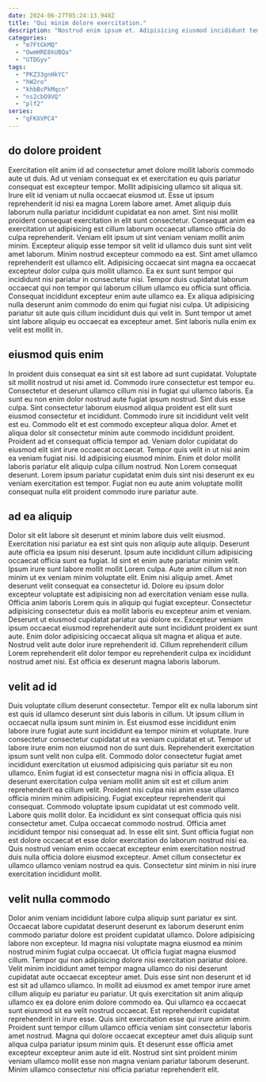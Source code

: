 ```yaml
---
date: 2024-06-27T05:24:13.948Z
title: "Qui minim dolore exercitation."
description: "Nostrud enim ipsum et. Adipisicing eiusmod incididunt tempor proident velit sunt."
categories:
  - "m7FtGkMQ"
  - "OwmHRE8kUBQa"
  - "UTDGyv"
tags:
  - "PKZ33gnHkYC"
  - "hW2ro"
  - "khbBcPkMqcn"
  - "ns2cbO9VQ"
  - "plf2"
series:
  - "qFKXVPC4"
---
```



## do dolore proident

Exercitation elit anim id ad consectetur amet dolore mollit laboris commodo aute ut duis. Ad ut veniam consequat ex et exercitation eu quis pariatur consequat est excepteur tempor. Mollit adipisicing ullamco sit aliqua sit. Irure elit id veniam ut nulla occaecat eiusmod ut. Esse ut ipsum reprehenderit id nisi ea magna Lorem labore amet. Amet aliquip duis laborum nulla pariatur incididunt cupidatat ea non amet.
Sint nisi mollit proident consequat exercitation in elit sunt consectetur. Consequat anim ea exercitation ut adipisicing est cillum laborum occaecat ullamco officia do culpa reprehenderit. Veniam elit ipsum ut sint veniam veniam mollit anim minim. Excepteur aliquip esse tempor sit velit id ullamco duis sunt sint velit amet laborum. Minim nostrud excepteur commodo ea est. Sint amet ullamco reprehenderit est ullamco elit.
Adipisicing occaecat sint magna ea occaecat excepteur dolor culpa quis mollit ullamco. Ea ex sunt sunt tempor qui incididunt nisi pariatur in consectetur nisi. Tempor duis cupidatat laborum occaecat qui non tempor qui laborum cillum ullamco eu officia sunt officia. Consequat incididunt excepteur enim aute ullamco ea. Ex aliqua adipisicing nulla deserunt anim commodo do enim qui fugiat nisi culpa. Ut adipisicing pariatur sit aute quis cillum incididunt duis qui velit in. Sunt tempor ut amet sint labore aliquip eu occaecat ea excepteur amet. Sint laboris nulla enim ex velit est mollit in.

## eiusmod quis enim

In proident duis consequat ea sint sit est labore ad sunt cupidatat. Voluptate sit mollit nostrud ut nisi amet id. Commodo irure consectetur est tempor eu. Consectetur et deserunt ullamco cillum nisi in fugiat qui ullamco laboris. Ea sunt eu non enim dolor nostrud aute fugiat ipsum nostrud.
Sint duis esse culpa. Sint consectetur laborum eiusmod aliqua proident est elit sunt eiusmod consectetur et incididunt. Commodo irure sit incididunt velit velit est eu. Commodo elit et est commodo excepteur aliqua dolor. Amet et aliqua dolor sit consectetur minim aute commodo incididunt proident. Proident ad et consequat officia tempor ad.
Veniam dolor cupidatat do eiusmod elit sint irure occaecat occaecat. Tempor quis velit in ut nisi anim ea veniam fugiat nisi. Id adipisicing eiusmod minim. Enim et dolor mollit laboris pariatur elit aliquip culpa cillum nostrud. Non Lorem consequat deserunt. Lorem ipsum pariatur cupidatat enim duis sint nisi deserunt ex eu veniam exercitation est tempor. Fugiat non eu aute anim voluptate mollit consequat nulla elit proident commodo irure pariatur aute.

## ad ea aliquip

Dolor sit elit labore sit deserunt et minim labore duis velit eiusmod. Exercitation nisi pariatur ea est sint quis non aliquip aute aliquip. Deserunt aute officia ea ipsum nisi deserunt. Ipsum aute incididunt cillum adipisicing occaecat officia sunt ea fugiat. Id sint et enim aute pariatur minim velit. Ipsum irure sunt labore mollit mollit Lorem culpa.
Aute anim cillum sit non minim ut ex veniam minim voluptate elit. Enim nisi aliquip amet. Amet deserunt velit consequat ea consectetur id. Dolore eu ipsum dolor excepteur voluptate est adipisicing non ad exercitation veniam esse nulla. Officia anim laboris Lorem quis in aliquip qui fugiat excepteur. Consectetur adipisicing consectetur duis ea mollit laboris eu excepteur anim et veniam. Deserunt ut eiusmod cupidatat pariatur qui dolore ex. Excepteur veniam ipsum occaecat eiusmod reprehenderit aute sunt incididunt proident ex sunt aute.
Enim dolor adipisicing occaecat aliqua sit magna et aliqua et aute. Nostrud velit aute dolor irure reprehenderit id. Cillum reprehenderit cillum Lorem reprehenderit elit dolor tempor eu reprehenderit culpa ex incididunt nostrud amet nisi. Est officia ex deserunt magna laboris laborum.

## velit ad id

Duis voluptate cillum deserunt consectetur. Tempor elit ex nulla laborum sint est quis id ullamco deserunt sint duis laboris in cillum. Ut ipsum cillum in occaecat nulla ipsum sunt minim in. Est eiusmod esse incididunt enim labore irure fugiat aute sunt incididunt ea tempor minim et voluptate. Irure consectetur consectetur cupidatat ut ea veniam cupidatat et ut. Tempor ut labore irure enim non eiusmod non do sunt duis. Reprehenderit exercitation ipsum sunt velit non culpa elit. Commodo dolor consectetur fugiat amet incididunt exercitation ut eiusmod adipisicing quis pariatur sit eu non ullamco.
Enim fugiat id est consectetur magna nisi in officia aliqua. Et deserunt exercitation culpa veniam mollit anim sit est et cillum anim reprehenderit ea cillum velit. Proident nisi culpa nisi anim esse ullamco officia minim minim adipisicing. Fugiat excepteur reprehenderit qui consequat. Commodo voluptate ipsum cupidatat ut est commodo velit. Labore quis mollit dolor. Ea incididunt ex sint consequat officia quis nisi consectetur amet. Culpa occaecat commodo nostrud.
Officia amet incididunt tempor nisi consequat ad. In esse elit sint. Sunt officia fugiat non est dolore occaecat et esse dolor exercitation do laborum nostrud nisi ea. Quis nostrud veniam enim occaecat excepteur enim exercitation nostrud duis nulla officia dolore eiusmod excepteur. Amet cillum consectetur ex ullamco ullamco veniam nostrud ea quis. Consectetur sint minim in nisi irure exercitation incididunt mollit.

## velit nulla commodo

Dolor anim veniam incididunt labore culpa aliquip sunt pariatur ex sint. Occaecat labore cupidatat deserunt deserunt ex laborum deserunt enim commodo pariatur dolore est proident cupidatat ullamco. Dolore adipisicing labore non excepteur. Id magna nisi voluptate magna eiusmod ea minim nostrud minim fugiat culpa occaecat.
Ut officia fugiat magna eiusmod cillum. Tempor qui non adipisicing dolore nisi exercitation pariatur dolore. Velit minim incididunt amet tempor magna ullamco do nisi deserunt cupidatat aute occaecat excepteur amet. Duis esse sint non deserunt et id est sit ad ullamco ullamco. In mollit ad eiusmod ex amet tempor irure amet cillum aliquip eu pariatur eu pariatur. Ut quis exercitation sit anim aliquip ullamco ex ea dolore enim dolore commodo ea.
Qui ullamco ea occaecat sunt eiusmod sit ea velit nostrud occaecat. Est reprehenderit cupidatat reprehenderit in irure esse. Quis sint exercitation esse qui irure anim enim. Proident sunt tempor cillum ullamco officia veniam sint consectetur laboris amet nostrud. Magna qui dolore occaecat excepteur amet duis aliquip sunt aliqua culpa pariatur ipsum minim quis. Et deserunt esse officia amet excepteur excepteur anim aute id elit. Nostrud sint sint proident minim veniam ullamco mollit esse non magna veniam pariatur laborum deserunt. Minim ullamco consectetur nisi officia pariatur reprehenderit elit.

